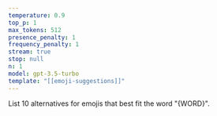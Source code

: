 ```yaml
---
temperature: 0.9
top_p: 1
max_tokens: 512
presence_penalty: 1
frequency_penalty: 1
stream: true
stop: null
n: 1
model: gpt-3.5-turbo
template: "[[emoji-suggestions]]"
---
```


List 10 alternatives for emojis that best fit the word "{WORD}".



